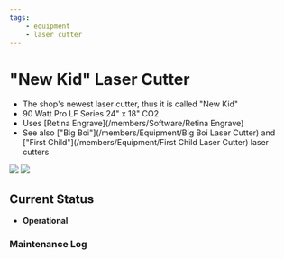 ```yaml
---
tags:
    - equipment
    - laser cutter
---
```

# "New Kid"  Laser Cutter

* The shop's newest laser cutter, thus it is called "New Kid"
* 90 Watt Pro LF Series 24" x 18" CO2
* Uses [Retina Engrave](/members/Software/Retina Engrave)
* See also ["Big Boi"](/members/Equipment/Big Boi Laser Cutter) and ["First Child"](/members/Equipment/First Child Laser Cutter) laser cutters

![ ](images/lasercutters/new.kid.far.jpg)
![ ](images/lasercutters/new.kid.close.jpg)

## Current Status

- **Operational**
  
### Maintenance Log
